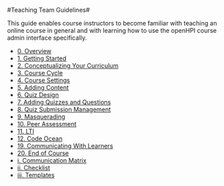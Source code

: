 #Teaching Team Guidelines#

This guide enables course instructors to become familiar with teaching an online course in general and with learning how to use the openHPI course admin interface specifically.

   - [0. Overview](index.md)
   - [1. Getting Started](01_getting-started.md)
   - [2. Conceptualizing Your Curriculum](02_curriculum-design.md)
   - [3. Course Cycle](03_course-cycle-schedule.md)
   - [4. Course Settings](04_course-settings.md)
   - [5. Adding Content](05_adding-content.md)
   - [6. Quiz Design](06-quiz-design.md)
   - [7. Adding Quizzes and Questions](07_adding-quizzes-and-questions.md)
   - [8. Quiz Submission Management](08_quiz-submissions.md)
   - [9. Masquerading](09_masquerade.md)
   - [10. Peer Assessment](10_peer-assessment.md)
   - [11. LTI](11_lti.md)
   - [12. Code Ocean](12_code-ocean.md)
   - [19. Communicating With Learners](05_community-management.md)
   - [20. End of Course](06_end-of-course.md)
   - [i. Communication Matrix](07_communication-matrix.md)
   - [ii. Checklist](checklist.md)
   - [iii. Templates](templates.md)
